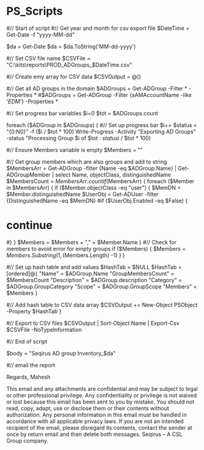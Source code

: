 # PS_Scripts





#// Start of script 
#// Get year and month for csv export file 
$DateTime = Get-Date -f "yyyy-MM-dd"

$da = Get-Date
$da = $da.ToString('MM-dd-yyyy') 

#// Set CSV file name 
$CSVFile = "C:\kits\reports\PROD_ADGroups_$DateTime.csv" 


#// Create emy array for CSV data 
$CSVOutput = @() 

#// Get all AD groups in the domain 
$ADGroups = Get-ADGroup -Filter * -Properties *
#$ADGroups = Get-ADGroup -Filter {sAMAccountName -like '*EDM*'} -Properties * 

#// Set progress bar variables 
$i=0 
$tot = $ADGroups.count 

foreach ($ADGroup in $ADGroups) { 
#// Set up progress bar 
$i++ 
$status = "{0:N0}" -f ($i / $tot * 100) 
Write-Progress -Activity "Exporting AD Groups" -status "Processing Group $i of $tot : $status% Completed" -PercentComplete ($i / $tot * 100) 

#// Ensure Members variable is empty 
$Members = "" 

#// Get group members which are also groups and add to string 
$MembersArr = Get-ADGroup -filter {Name -eq $ADGroup.Name} | Get-ADGroupMember | select Name, objectClass, distinguishedName
$MembersCount = $MembersArr.count 
if ($MembersArr) { 
foreach ($Member in $MembersArr) { 
if ($Member.objectClass -eq "user") { 
$MemDN = $Member.distinguishedName 
$UserObj = Get-ADUser -filter {DistinguishedName -eq $MemDN} 
#if ($UserObj.Enabled -eq $False) { 
# continue 
#} 
} 
$Members = $Members + "," + $Member.Name 
} 
#// Check for members to avoid error for empty groups 
if ($Members) { 
$Members = $Members.Substring(1,($Members.Length) -1) 
} 
} 

#// Set up hash table and add values 
$HashTab = $NULL 
$HashTab = [ordered]@{ 
"Name" = $ADGroup.Name
"GroupMembersCount" = $MembersCount
"Description" = $ADGroup.description 
"Category" = $ADGroup.GroupCategory 
"Scope" = $ADGroup.GroupScope 
"Members" = $Members 
} 

#// Add hash table to CSV data array 
$CSVOutput += New-Object PSObject -Property $HashTab 
} 

#// Export to CSV files 
$CSVOutput | Sort-Object Name | Export-Csv $CSVFile -NoTypeInformation 

#// End of script

$body = "Seqirus AD group Inventory_$da"

#// email the report







Regards,
Mahesh

This email and any attachments are confidential and may be subject to legal or other professional privilege. Any confidentiality or privilege is not waived or lost because this email has been sent to you by mistake. You should not read, copy, adapt, use or disclose them or their contents without authorization. Any personal information in this email must be handled in accordance with all applicable privacy laws. If you are not an intended recipient of the email, please disregard its contents, contact the sender at once by return email and then delete both messages. Seqirus – A CSL Group company. 
